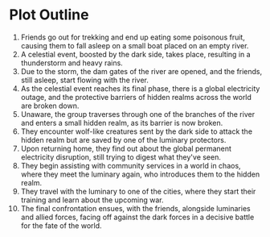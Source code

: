 # Plot Outline

1. Friends go out for trekking and end up eating some poisonous fruit, causing them to fall asleep on a small boat placed on an empty river.
2. A celestial event, boosted by the dark side, takes place, resulting in a thunderstorm and heavy rains.
3. Due to the storm, the dam gates of the river are opened, and the friends, still asleep, start flowing with the river.
4. As the celestial event reaches its final phase, there is a global electricity outage, and the protective barriers of hidden realms across the world are broken down.
5. Unaware, the group traverses through one of the branches of the river and enters a small hidden realm, as its barrier is now broken.
6. They encounter wolf-like creatures sent by the dark side to attack the hidden realm but are saved by one of the luminary protectors.
7. Upon returning home, they find out about the global permanent electricity disruption, still trying to digest what they've seen.
8. They begin assisting with community services in a world in chaos, where they meet the luminary again, who introduces them to the hidden realm.
9. They travel with the luminary to one of the cities, where they start their training and learn about the upcoming war.
10. The final confrontation ensues, with the friends, alongside luminaries and allied forces, facing off against the dark forces in a decisive battle for the fate of the world.